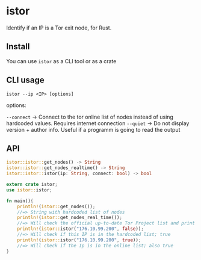 # istor
Identify if an IP is a Tor exit node, for Rust.

## Install

You can use `istor` as a CLI tool or as a crate

## CLI usage

`istor --ip <IP> [options]`

options:

`--connect` -> Connect to the tor online list of nodes instead of using hardcoded values. Requires internet connection
`--quiet` -> Do not display version + author info. Useful if a programm is going to read the output

## API
```rust
istor::istor::get_nodes() -> String
istor::istor::get_nodes_realtime() -> String
istor::istor::istor(ip: String, connect: bool) -> bool
```
```rust
extern crate istor;
use istor::istor;

fn main(){
    println!(istor::get_nodes());
    //=> String with hardcoded list of nodes
    println!(istor::get_nodes_real_time());
    //=> Will check the official up-to-date Tor Project list and print the String
    println!(istor::istor("176.10.99.200", false));
    //=> Will check if this IP is in the hardcoded list; true
    println!(istor::istor("176.10.99.200", true));
    //=> Will check if the Ip is in the online list; also true
}
```